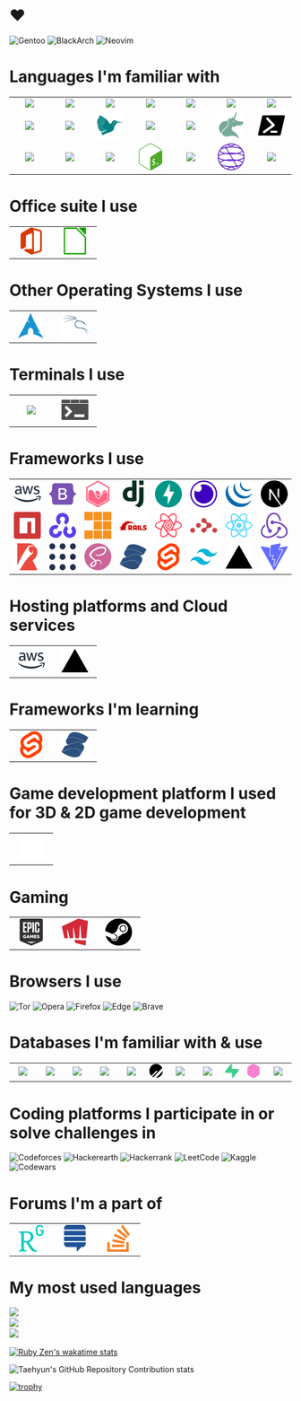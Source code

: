 # ❤️

![Gentoo](https://img.shields.io/badge/Gentoo-54487A?style=for-the-badge&logo=gentoo&logoColor=white)
![BlackArch](https://img.shields.io/badge/BlackArch-000000?logo=arch-linux&logoColor=f00&style=for-the-badge)
![Neovim](https://img.shields.io/badge/NeoVim-%2357A143.svg?&style=for-the-badge&logo=neovim&logoColor=white)

# Languages I'm familiar with

<table>
<tr>
<td align="center" width="64">
  <img src="https://cdn.jsdelivr.net/gh/devicons/devicon/icons/c/c-original.svg" wisth="64" height="64" />          
</td>
<td align="center" width="64">
    
<img src="https://cdn.jsdelivr.net/gh/devicons/devicon/icons/cplusplus/cplusplus-original.svg" />

</td>
<td align="center" width="64">
     <img src="https://cdn.jsdelivr.net/gh/devicons/devicon/icons/clojure/clojure-original.svg" />
</td>
<td align="center" width="64">
 <img src="https://cdn.jsdelivr.net/gh/devicons/devicon/icons/css3/css3-original.svg" /></td>
<td align="center" width="64">
 <img src="https://cdn.jsdelivr.net/gh/devicons/devicon/icons/graphql/graphql-plain.svg" /></td>
<td align="center" width="64">
 <img src="https://cdn.jsdelivr.net/gh/devicons/devicon/icons/go/go-original.svg" /></td>
<td align="center" width="64">
 <img src="https://cdn.jsdelivr.net/gh/devicons/devicon/icons/html5/html5-original.svg" /></td>
</tr>
<tr>
<td align="center" width="64">
 <img src="https://cdn.jsdelivr.net/gh/devicons/devicon/icons/java/java-original.svg" /></td>
<td align="center" width="64">
 <img src="https://cdn.jsdelivr.net/gh/devicons/devicon/icons/javascript/javascript-original.svg" /></td>
<td align="center" width="64">
 <img src="latex.svg" /></td>
<td align="center" width="64">
 <img src="https://cdn.jsdelivr.net/gh/devicons/devicon/icons/markdown/markdown-original.svg" /></td>
<td align="center" width="64">
 <img src="https://cdn.jsdelivr.net/gh/devicons/devicon/icons/perl/perl-original.svg" /></td>
<td align="center" width="64">
    <img src="org.svg" />
</td>
<td align="center" width="64">
    <img src="powershell.svg" />
</td>
</tr>
<tr>
<td align="center" width="64">
 <img src="https://cdn.jsdelivr.net/gh/devicons/devicon/icons/python/python-original-wordmark.svg" /></td>
<td align="center" width="64">
 <img src="https://cdn.jsdelivr.net/gh/devicons/devicon/icons/ruby/ruby-original.svg" /></td>
<td align="center" width="64">
 <img src="https://cdn.jsdelivr.net/gh/devicons/devicon/icons/scala/scala-original.svg" /></td>
<td align="center" width="64">
 <img src="bash.svg" /></td>
<td align="center" width="64">
 <img src="https://cdn.jsdelivr.net/gh/devicons/devicon/icons/typescript/typescript-original.svg" /></td>
<td align="center" width="64">
    <img src="qiskit.svg" />
</td>
<td align="center" width="64">
 <img src="https://cdn.jsdelivr.net/gh/devicons/devicon/icons/csharp/csharp-original.svg" /></td>

</tr>
</table>

# Office suite I use

<table>
	<tr>
		<td align="center" width="64">
			<img src="msoffice.svg" />
		</td>
		<td align="center" width="64">
			<img src="libreoffice.svg" />
		</td>
	</tr>
</table>

# Other Operating Systems I use
<table>
	<tr>
		<td align="center" width="64">
			<img src="arch.svg" />
		</td>
		<td align="center" width="64">
			<img src="kali.svg" />
		</td>
	</tr>
</table>

# Terminals I use
<table>
	<tr>
		<td align="center" width="64">
			<img src="https://sw.kovidgoyal.net/kitty/_static/kitty.svg" />
		</td>
		<td align="center" width="64">
			<img src="winterm.svg" />
		</td>
	</tr>
</table>


# Frameworks I use
<table>
<tr>
<td align="center" width="64">
<img src="aws.svg" />
</td>
<td align="center" width="64">
<img src="bootstrap.svg" />
</td>
<td align="center" width="64">
<img src="chart.js.svg" />
</td>
<td align="center" width="64">
<img src="django.svg" />
</td>
<td align="center" width="64">
<img src="fastapi.svg" />
</td>
<td align="center" width="64">
<img src="insomnia.svg" />
</td>
<td align="center" width="64">
<img src="jquery.svg" />
</td>
<td align="center" width="64">
<img src="next.svg" />
</td>
	</tr>
	<tr>
<td align="center" width="64">
<img src="npm.svg" />
</td>
<td align="center" width="64">
<img src="opencv.svg" />
</td>
<td align="center" width="64">
<img src="pnpm.svg" />
</td>
<td align="center" width="64">
<img src="rails.svg" />
</td>
<td align="center" width="64">
<img src="react-query.svg" />
</td>
<td align="center" width="64">
<img src="react-router.svg" />
</td>
<td align="center" width="64">
<img src="react.svg" />
</td>
<td align="center" width="64">
<img src="redux.svg" />
</td>
	</tr>
	<tr>
<td align="center" width="64">
<img src="rollup.js.svg" />
</td>
<td align="center" width="64">
<img src="ros.svg" />
</td>
<td align="center" width="64">
<img src="sass.svg" />
</td>
<td align="center" width="64">
<img src="solid.svg" />
</td>
<td align="center" width="64">
<img src="svelte.svg" />
</td>
<td align="center" width="64">
<img src="tailwind.svg" />
</td>
<td align="center" width="64">
<img src="vercel.svg" />
</td>
<td align="center" width="64">
<img src="vite.svg" />
</td>
</tr>
</table>


# Hosting platforms and Cloud services
<table>
	<tr>
		<td align="center" width="64">
			<img src="aws.svg" />
		</td>
		<td align="center" width="64">
			<img src="vercel.svg" />
		</td>
	</tr>
</table>


# Frameworks I'm learning
<table>
	<tr>
		<td align="center" width="64">
			<img src="svelte.svg" />
		</td>
		<td align="center" width="64">
			<img src="solid.svg" />
		</td>
	</tr>
</table>


# Game development platform I used for 3D & 2D game development
<table>
	<tr>
		<td align="center" width="64">
			<img src="unity.svg" />
		</td>
	</tr>
</table>

# Gaming
<table>
	<tr>
		<td align="center" width="64">
			<img src="epic.svg" />
		</td>
		<td align="center" width="64">
			<img src="riot.svg" />
		</td>
		<td align="center" width="64">
			<img src="steam.svg" />
		</td>
	</tr>
</table>

# Browsers I use
![Tor](https://img.shields.io/badge/Tor-7D4698?style=for-the-badge&logo=Tor-Browser&logoColor=white)
![Opera](https://img.shields.io/badge/Opera-FF1B2D?style=for-the-badge&logo=Opera&logoColor=white)
![Firefox](https://img.shields.io/badge/Firefox-FF7139?style=for-the-badge&logo=Firefox-Browser&logoColor=white)
![Edge](https://img.shields.io/badge/Edge-0078D7?style=for-the-badge&logo=Microsoft-edge&logoColor=white)
![Brave](https://img.shields.io/badge/Brave-FB542B?style=for-the-badge&logo=Brave&logoColor=white)

# Databases I'm familiar with & use
<table>
    <tr>  
        <td align="center" width="64">
            <img src="https://cdn.jsdelivr.net/gh/devicons/devicon/icons/firebase/firebase-plain.svg" />
        </td>
        <td align="center" width="64">
            <img src="https://cdn.jsdelivr.net/gh/devicons/devicon/icons/microsoftsqlserver/microsoftsqlserver-plain.svg" />
        </td>
        <td align="center" width="64">
            <img src="https://cdn.jsdelivr.net/gh/devicons/devicon/icons/mongodb/mongodb-original.svg" />
        </td>
        <td align="center" width="64">
            <img src="https://cdn.jsdelivr.net/gh/devicons/devicon/icons/mysql/mysql-original-wordmark.svg" />
        </td>
        <td align="center" width="64">
            <img src="https://cdn.jsdelivr.net/gh/devicons/devicon/icons/neo4j/neo4j-original.svg" />
        </td>
        <td align="center" width="64">
            <img src="planetscale.svg" />
        </td>
        <td align="center" width="64">
            <img src="https://cdn.jsdelivr.net/gh/devicons/devicon/icons/postgresql/postgresql-original.svg" />
        </td>
        <td align="center" width="64">
            <img src="https://cdn.jsdelivr.net/gh/devicons/devicon/icons/sqlite/sqlite-original.svg" />
        </td>
        <td align="center" width="64">
            <img src="supabase.svg" />
        </td>
        <td align="center" width="64">
            <img src="surreal.svg" />
        </td>
        <td align="center" width="64">
            <img src="https://cdn.jsdelivr.net/gh/devicons/devicon/icons/redis/redis-original.svg" />
        </td>
    </tr>
</table>

# Coding platforms I participate in or solve challenges in
![Codeforces](https://img.shields.io/badge/Codeforces-445f9d?style=for-the-badge&logo=Codeforces&logoColor=white)
![Hackerearth](https://img.shields.io/badge/HackerEarth-%232C3454.svg?&style=for-the-badge&logo=HackerEarth&logoColor=Blue)
![Hackerrank](https://img.shields.io/badge/-Hackerrank-2EC866?style=for-the-badge&logo=HackerRank&logoColor=white)
![LeetCode](https://img.shields.io/badge/LeetCode-000000?style=for-the-badge&logo=LeetCode&logoColor=#d16c06)
![Kaggle](https://img.shields.io/badge/Kaggle-035a7d?style=for-the-badge&logo=kaggle&logoColor=white)
![Codewars](https://img.shields.io/badge/Codewars-B1361E?style=for-the-badge&logo=codewars&logoColor=grey)

# Forums I'm a part of
 
<table>
	<tr>
		<td align="center" width="64">
			<img src="researchgate.svg" />
		</td>
		<td align="center" width="64">
			<img src="stackexchange.svg" />
		</td>
		<td align="center" width="64">
			<img src="stackoverflow.svg" />
		</td>
	</tr>
</table>





# My most used languages
![](https://github-readme-stats.vercel.app/api?username=Marin-Kitagawa&theme=dracula&hide_border=false&include_all_commits=true&count_private=true)<br/>
![](https://github-readme-streak-stats.herokuapp.com/?user=Marin-Kitagawa&theme=dracula&hide_border=false)<br/>
![](https://github-readme-stats.vercel.app/api/top-langs/?username=Marin-Kitagawa&theme=dracula&hide_border=false&include_all_commits=true&count_private=true&layout=donut)


[![Ruby Zen's wakatime stats](https://github-readme-stats.vercel.app/api/wakatime?username=MarinKitagawa&theme=dracula&show_icons=true)](https://github.com/anuraghazra/github-readme-stats)

![Taehyun's GitHub Repository Contribution stats](https://github-contributor-stats.vercel.app/api?username=Marin-Kitagawa&theme=cobalt)
<!--combine_all_yearly_contributions=true&-->



[![trophy](https://github-profile-trophy.vercel.app/?username=Marin-Kitagawa&theme=dracula&column=7&show_icons=true)](https://github.com/ryo-ma/github-profile-trophy)




